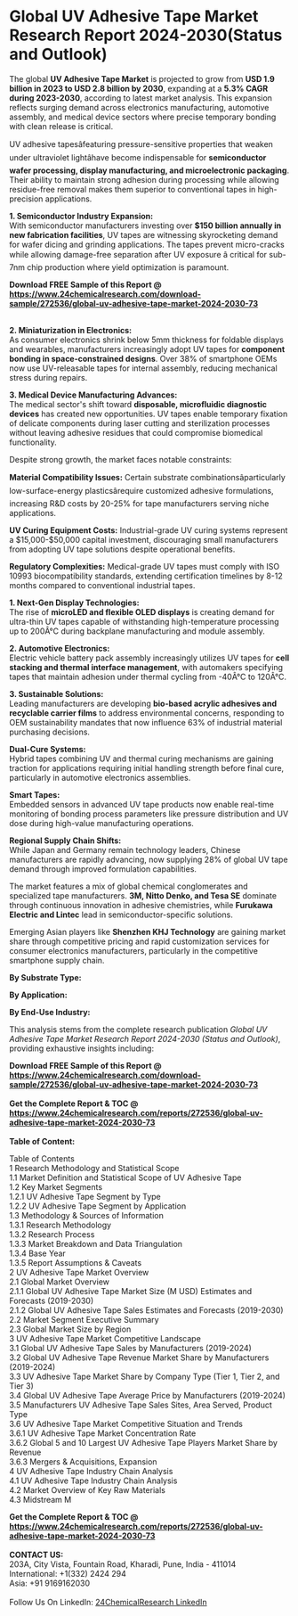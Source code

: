 <h1>Global UV Adhesive Tape Market Research Report 2024-2030(Status and Outlook)</h1><p>The global <strong>UV Adhesive Tape Market</strong> is projected to grow from <strong>USD 1.9 billion in 2023 to USD 2.8 billion by 2030</strong>, expanding at a <strong>5.3% CAGR during 2023-2030</strong>, according to latest market analysis. This expansion reflects surging demand across electronics manufacturing, automotive assembly, and medical device sectors where precise temporary bonding with clean release is critical.</p><p>UV adhesive tapesâfeaturing pressure-sensitive properties that weaken under ultraviolet lightâhave become indispensable for <strong>semiconductor wafer processing, display manufacturing, and microelectronic packaging</strong>. Their ability to maintain strong adhesion during processing while allowing residue-free removal makes them superior to conventional tapes in high-precision applications.</p><p><strong>1. Semiconductor Industry Expansion:</strong><br>
With semiconductor manufacturers investing over <strong>$150 billion annually in new fabrication facilities</strong>, UV tapes are witnessing skyrocketing demand for wafer dicing and grinding applications. The tapes prevent micro-cracks while allowing damage-free separation after UV exposure â critical for sub-7nm chip production where yield optimization is paramount.</p><div><b>Download FREE Sample of this Report @ 
            <a href="https://www.24chemicalresearch.com/download-sample/272536/global-uv-adhesive-tape-market-2024-2030-73">
            https://www.24chemicalresearch.com/download-sample/272536/global-uv-adhesive-tape-market-2024-2030-73</a></b></div><br><p><strong>2. Miniaturization in Electronics:</strong><br>
As consumer electronics shrink below 5mm thickness for foldable displays and wearables, manufacturers increasingly adopt UV tapes for <strong>component bonding in space-constrained designs</strong>. Over 38% of smartphone OEMs now use UV-releasable tapes for internal assembly, reducing mechanical stress during repairs.</p><p><strong>3. Medical Device Manufacturing Advances:</strong><br>
The medical sector's shift toward <strong>disposable, microfluidic diagnostic devices</strong> has created new opportunities. UV tapes enable temporary fixation of delicate components during laser cutting and sterilization processes without leaving adhesive residues that could compromise biomedical functionality.</p><p>Despite strong growth, the market faces notable constraints:</p><p><strong>Material Compatibility Issues:</strong> Certain substrate combinationsâparticularly low-surface-energy plasticsârequire customized adhesive formulations, increasing R&amp;D costs by 20-25% for tape manufacturers serving niche applications.</p><p><strong>UV Curing Equipment Costs:</strong> Industrial-grade UV curing systems represent a $15,000-$50,000 capital investment, discouraging small manufacturers from adopting UV tape solutions despite operational benefits.</p><p><strong>Regulatory Complexities:</strong> Medical-grade UV tapes must comply with ISO 10993 biocompatibility standards, extending certification timelines by 8-12 months compared to conventional industrial tapes.</p><p><strong>1. Next-Gen Display Technologies:</strong><br>
The rise of <strong>microLED and flexible OLED displays</strong> is creating demand for ultra-thin UV tapes capable of withstanding high-temperature processing up to 200Â°C during backplane manufacturing and module assembly.</p><p><strong>2. Automotive Electronics:</strong><br>
Electric vehicle battery pack assembly increasingly utilizes UV tapes for <strong>cell stacking and thermal interface management</strong>, with automakers specifying tapes that maintain adhesion under thermal cycling from -40Â°C to 120Â°C.</p><p><strong>3. Sustainable Solutions:</strong><br>
Leading manufacturers are developing <strong>bio-based acrylic adhesives and recyclable carrier films</strong> to address environmental concerns, responding to OEM sustainability mandates that now influence 63% of industrial material purchasing decisions.</p><p><strong>Dual-Cure Systems:</strong><br>
	Hybrid tapes combining UV and thermal curing mechanisms are gaining traction for applications requiring initial handling strength before final cure, particularly in automotive electronics assemblies.</p><p><strong>Smart Tapes:</strong><br>
	Embedded sensors in advanced UV tape products now enable real-time monitoring of bonding process parameters like pressure distribution and UV dose during high-value manufacturing operations.</p><p><strong>Regional Supply Chain Shifts:</strong><br>
	While Japan and Germany remain technology leaders, Chinese manufacturers are rapidly advancing, now supplying 28% of global UV tape demand through improved formulation capabilities.</p><p>The market features a mix of global chemical conglomerates and specialized tape manufacturers. <strong>3M, Nitto Denko, and Tesa SE</strong> dominate through continuous innovation in adhesive chemistries, while <strong>Furukawa Electric and Lintec</strong> lead in semiconductor-specific solutions.</p><p>Emerging Asian players like <strong>Shenzhen KHJ Technology</strong> are gaining market share through competitive pricing and rapid customization services for consumer electronics manufacturers, particularly in the competitive smartphone supply chain.</p><p><strong>By Substrate Type:</strong></p><p><strong>By Application:</strong></p><p><strong>By End-Use Industry:</strong></p><p>This analysis stems from the complete research publication <em>Global UV Adhesive Tape Market Research Report 2024-2030 (Status and Outlook)</em>, providing exhaustive insights including:</p><div><b>Download FREE Sample of this Report @ 
            <a href="https://www.24chemicalresearch.com/download-sample/272536/global-uv-adhesive-tape-market-2024-2030-73">
            https://www.24chemicalresearch.com/download-sample/272536/global-uv-adhesive-tape-market-2024-2030-73</a></b></div><br><div><b>Get the Complete Report & TOC @ 
            <a href="https://www.24chemicalresearch.com/reports/272536/global-uv-adhesive-tape-market-2024-2030-73">
            https://www.24chemicalresearch.com/reports/272536/global-uv-adhesive-tape-market-2024-2030-73</a></b></div><br>
            <b>Table of Content:</b><p>Table of Contents<br />
1 Research Methodology and Statistical Scope<br />
1.1 Market Definition and Statistical Scope of UV Adhesive Tape<br />
1.2 Key Market Segments<br />
1.2.1 UV Adhesive Tape Segment by Type<br />
1.2.2 UV Adhesive Tape Segment by Application<br />
1.3 Methodology & Sources of Information<br />
1.3.1 Research Methodology<br />
1.3.2 Research Process<br />
1.3.3 Market Breakdown and Data Triangulation<br />
1.3.4 Base Year<br />
1.3.5 Report Assumptions & Caveats<br />
2 UV Adhesive Tape Market Overview<br />
2.1 Global Market Overview<br />
2.1.1 Global UV Adhesive Tape Market Size (M USD) Estimates and Forecasts (2019-2030)<br />
2.1.2 Global UV Adhesive Tape Sales Estimates and Forecasts (2019-2030)<br />
2.2 Market Segment Executive Summary<br />
2.3 Global Market Size by Region<br />
3 UV Adhesive Tape Market Competitive Landscape<br />
3.1 Global UV Adhesive Tape Sales by Manufacturers (2019-2024)<br />
3.2 Global UV Adhesive Tape Revenue Market Share by Manufacturers (2019-2024)<br />
3.3 UV Adhesive Tape Market Share by Company Type (Tier 1, Tier 2, and Tier 3)<br />
3.4 Global UV Adhesive Tape Average Price by Manufacturers (2019-2024)<br />
3.5 Manufacturers UV Adhesive Tape Sales Sites, Area Served, Product Type<br />
3.6 UV Adhesive Tape Market Competitive Situation and Trends<br />
3.6.1 UV Adhesive Tape Market Concentration Rate<br />
3.6.2 Global 5 and 10 Largest UV Adhesive Tape Players Market Share by Revenue<br />
3.6.3 Mergers & Acquisitions, Expansion<br />
4 UV Adhesive Tape Industry Chain Analysis<br />
4.1 UV Adhesive Tape Industry Chain Analysis<br />
4.2 Market Overview of Key Raw Materials<br />
4.3 Midstream M</p><div><b>Get the Complete Report & TOC @ 
            <a href="https://www.24chemicalresearch.com/reports/272536/global-uv-adhesive-tape-market-2024-2030-73">
            https://www.24chemicalresearch.com/reports/272536/global-uv-adhesive-tape-market-2024-2030-73</a></b></div><br><b>CONTACT US:</b><br>
            203A, City Vista, Fountain Road, Kharadi, Pune, India - 411014<br>
            International: +1(332) 2424 294<br>
            Asia: +91 9169162030 <br><br>
            Follow Us On LinkedIn: <a href="https://www.linkedin.com/company/24chemicalresearch/">24ChemicalResearch LinkedIn</a>